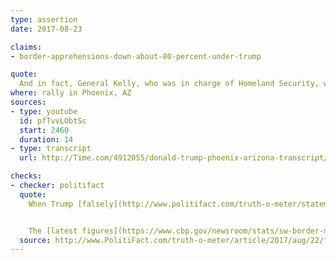 ```yaml
---
type: assertion
date: 2017-08-23

claims:
- border-apprehensions-down-about-80-percent-under-trump

quote:
  And in fact, General Kelly, who was in charge of Homeland Security, where people coming in down 78 and almost 80 percent.
where: rally in Phoenix, AZ
sources:
- type: youtube
  id: pfTvvLObtSc
  start: 2460
  duration: 14
- type: transcript
  url: http://Time.com/4912055/donald-trump-phoenix-arizona-transcript/

checks:
- checker: politifact
  quote:
    When Trump [falsely](http://www.politifact.com/truth-o-meter/statements/2017/aug/03/donald-trump/false-trumps-claim-about-illegal-immigration-under/) claimed something similar in July, we found that the closest number to 78-80 percent would be based on cherry-picked numbers of the highest number of apprehensions, in November, to the lowest number, in April.


    The [latest figures](https://www.cbp.gov/newsroom/stats/sw-border-migration) from U.S. Customs and Border Protection show that in July there were 18,198 apprehensions at the southwest border, a [46 percent decline](https://www.cbp.gov/newsroom/stats/southwest-border-unaccompanied-children/fy-2016) from July 2016. While apprehension numbers are low under Trump, they began increasing in May.
  source: http://www.PolitiFact.com/truth-o-meter/article/2017/aug/22/fact-checking-president-donald-trumps-campaign-ral/
---
```

